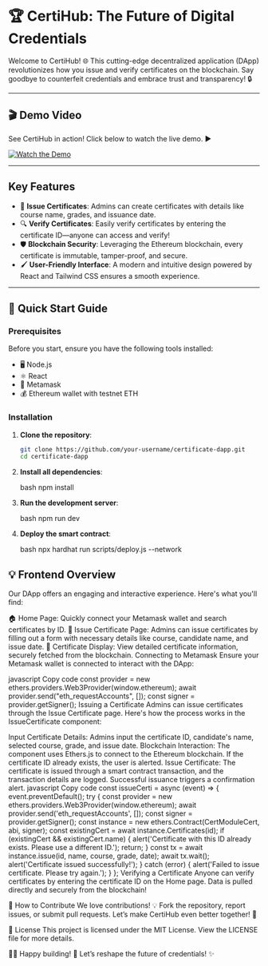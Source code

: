 # 🏆 CertiHub: The Future of Digital Credentials

Welcome to CertiHub! 🌐 This cutting-edge decentralized application (DApp) revolutionizes how you issue and verify certificates on the blockchain. Say goodbye to counterfeit credentials and embrace trust and transparency! 🔒

---

## 🎬 Demo Video

See CertiHub in action! Click below to watch the live demo. ▶️

[![Watch the Demo](link_to_your_demo_video_thumbnail)](link_to_your_demo_video)

---

## Key Features

- 📝 **Issue Certificates**: Admins can create certificates with details like course name, grades, and issuance date.
- 🔍 **Verify Certificates**: Easily verify certificates by entering the certificate ID—anyone can access and verify!
- 🛡️ **Blockchain Security**: Leveraging the Ethereum blockchain, every certificate is immutable, tamper-proof, and secure.
- 🖌️ **User-Friendly Interface**: A modern and intuitive design powered by React and Tailwind CSS ensures a smooth experience.

---

## 🚀 Quick Start Guide

### Prerequisites

Before you start, ensure you have the following tools installed:

- 🖥 Node.js
- ⚛️ React
- 🦊 Metamask
- 💰 Ethereum wallet with testnet ETH

### Installation

1. **Clone the repository**:

   ```bash
   git clone https://github.com/your-username/certificate-dapp.git
   cd certificate-dapp
   
2. **Install all dependencies**:

   bash 
npm install

3. **Run the development server**:


   bash
npm run dev

4. **Deploy the smart contract**:

   bash
npx hardhat run scripts/deploy.js --network <network-name>

## 💡 Frontend Overview
Our DApp offers an engaging and interactive experience. Here's what you'll find:

🏠 Home Page: Quickly connect your Metamask wallet and search certificates by ID.
📝 Issue Certificate Page: Admins can issue certificates by filling out a form with necessary details like course, candidate name, and issue date.
📜 Certificate Display: View detailed certificate information, securely fetched from the blockchain.
Connecting to Metamask
Ensure your Metamask wallet is connected to interact with the DApp:

javascript
Copy code
const provider = new ethers.providers.Web3Provider(window.ethereum);
await provider.send("eth_requestAccounts", []);
const signer = provider.getSigner();
Issuing a Certificate
Admins can issue certificates through the Issue Certificate page. Here's how the process works in the IssueCertificate component:

Input Certificate Details: Admins input the certificate ID, candidate's name, selected course, grade, and issue date.
Blockchain Interaction: The component uses Ethers.js to connect to the Ethereum blockchain. If the certificate ID already exists, the user is alerted.
Issue Certificate: The certificate is issued through a smart contract transaction, and the transaction details are logged. Successful issuance triggers a confirmation alert.
javascript
Copy code
const issueCerti = async (event) => {
  event.preventDefault();
  try {
    const provider = new ethers.providers.Web3Provider(window.ethereum);
    await provider.send('eth_requestAccounts', []);
    const signer = provider.getSigner();
    const instance = new ethers.Contract(CertModuleCert, abi, signer);
    const existingCert = await instance.Certificates(id);
    if (existingCert && existingCert.name) {
      alert('Certificate with this ID already exists. Please use a different ID.');
      return;
    }
    const tx = await instance.issue(id, name, course, grade, date);
    await tx.wait();
    alert('Certificate issued successfully!');
  } catch (error) {
    alert('Failed to issue certificate. Please try again.');
  }
};
Verifying a Certificate
Anyone can verify certificates by entering the certificate ID on the Home page. Data is pulled directly and securely from the blockchain!

🤝 How to Contribute
We love contributions! 💡 Fork the repository, report issues, or submit pull requests. Let’s make CertiHub even better together! 🚀

📜 License
This project is licensed under the MIT License. View the LICENSE file for more details.

👩‍💻 Happy building! 🚀 Let’s reshape the future of credentials! ✨
